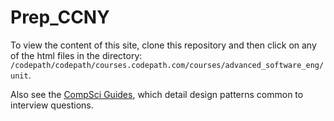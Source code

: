 # Prep_CCNY

To view the content of this site, clone this repository and then click on any of the html files in the directory:
`/codepath/codepath/courses.codepath.com/courses/advanced_software_eng/unit`.

Also see the [CompSci Guides](https://github.com/codepath/compsci_guides), which detail design patterns common to interview questions.

